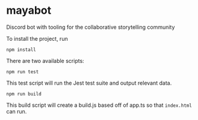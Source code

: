 # mayabot
Discord bot with tooling for the collaborative storytelling community

To install the project, run

```npm install```

There are two available scripts:

```npm run test``` 

This test script will run the Jest test suite and output relevant data.

```npm run build``` 

This build script will create a build.js based off of app.ts so that `index.html` can run.
